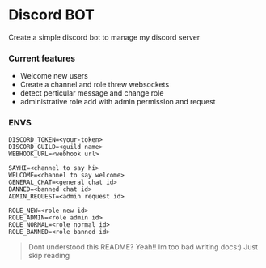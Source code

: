 # Discord BOT

Create a simple discord bot to manage my discord server

### Current features

- Welcome new users
- Create a channel and role threw websockets
- detect perticular message and change role
- administrative role add with admin permission and request

### ENVS

```env
DISCORD_TOKEN=<your-token>
DISCORD_GUILD=<guild name>
WEBHOOK_URL=<webhook url>

SAYHI=<channel to say hi>
WELCOME=<channel to say welcome>
GENERAL_CHAT=<general chat id>
BANNED=<banned chat id>
ADMIN_REQUEST=<admin request id>

ROLE_NEW=<role new id>
ROLE_ADMIN=<role admin id>
ROLE_NORMAL=<role normal id>
ROLE_BANNED=<role banned id>
```

> Dont understood this README? Yeah!! Im too bad writing docs:) Just skip reading
